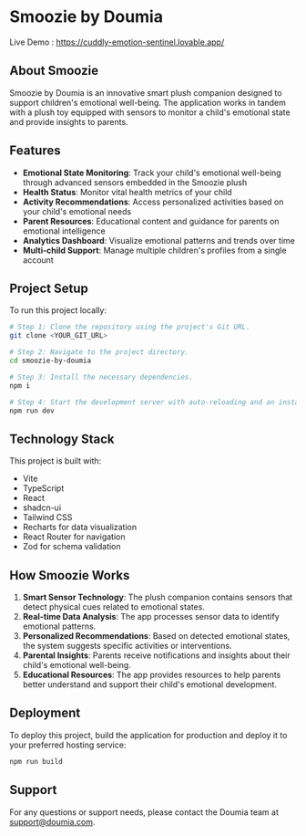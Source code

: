 
# Smoozie by Doumia
Live Demo : https://cuddly-emotion-sentinel.lovable.app/
## About Smoozie

Smoozie by Doumia is an innovative smart plush companion designed to support children's emotional well-being. The application works in tandem with a plush toy equipped with sensors to monitor a child's emotional state and provide insights to parents.

## Features

- **Emotional State Monitoring**: Track your child's emotional well-being through advanced sensors embedded in the Smoozie plush
- **Health Status**: Monitor vital health metrics of your child
- **Activity Recommendations**: Access personalized activities based on your child's emotional needs
- **Parent Resources**: Educational content and guidance for parents on emotional intelligence
- **Analytics Dashboard**: Visualize emotional patterns and trends over time
- **Multi-child Support**: Manage multiple children's profiles from a single account

## Project Setup

To run this project locally:

```sh
# Step 1: Clone the repository using the project's Git URL.
git clone <YOUR_GIT_URL>

# Step 2: Navigate to the project directory.
cd smoozie-by-doumia

# Step 3: Install the necessary dependencies.
npm i

# Step 4: Start the development server with auto-reloading and an instant preview.
npm run dev
```

## Technology Stack

This project is built with:

- Vite
- TypeScript
- React
- shadcn-ui
- Tailwind CSS
- Recharts for data visualization
- React Router for navigation
- Zod for schema validation

## How Smoozie Works

1. **Smart Sensor Technology**: The plush companion contains sensors that detect physical cues related to emotional states.
2. **Real-time Data Analysis**: The app processes sensor data to identify emotional patterns.
3. **Personalized Recommendations**: Based on detected emotional states, the system suggests specific activities or interventions.
4. **Parental Insights**: Parents receive notifications and insights about their child's emotional well-being.
5. **Educational Resources**: The app provides resources to help parents better understand and support their child's emotional development.

## Deployment

To deploy this project, build the application for production and deploy it to your preferred hosting service:

```sh
npm run build
```

## Support

For any questions or support needs, please contact the Doumia team at support@doumia.com.
